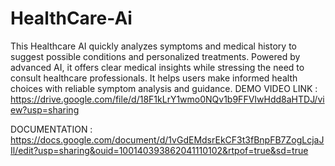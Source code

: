 # HealthCare-Ai
This Healthcare AI quickly analyzes symptoms and medical history to suggest possible conditions and personalized treatments. Powered by advanced AI, it offers clear medical insights while stressing the need to consult healthcare professionals. It helps users make informed health choices with reliable symptom analysis and guidance.
DEMO VIDEO LINK :
https://drive.google.com/file/d/18F1kLrY1wmo0NQv1b9FFVIwHdd8aHTDJ/view?usp=sharing

DOCUMENTATION :
https://docs.google.com/document/d/1vGdEMdsrEkCF3t3fBnpFB7ZogLcjaJIl/edit?usp=sharing&ouid=100140393862041110102&rtpof=true&sd=true

